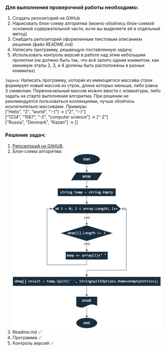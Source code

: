 ### Для выполнения проверочной работы необходимо:
1. Создать репозиторий на GitHub
2. Нарисовать блок-схему алгоритма (можно обойтись блок-схемой основной содержательной части, если вы выделяете её в отдельный метод)
3. Снабдить репозиторий оформленным текстовым описанием решения (файл README.md)
4. Написать программу, решающую поставленную задачу
5. Использовать контроль версий в работе над этим небольшим проектом (не должно быть так, что всё залито одним коммитом, как минимум этапы 2, 3, и 4 должны быть расположены в разных коммитах)

`Задача`: Написать программу, которая из имеющегося массива строк формирует новый массив из строк, длина которых меньше, либо равна 3 символам. Первоначальный массив можно ввести с клавиатуры, либо задать на старте выполнения алгоритма. При решении не рекомендуется пользоваться коллекциями, лучше обойтись исключительно массивами.
*Примеры*:   
[“Hello”, “2”, “world”, “:-)”] → [“2”, “:-)”]   
[“1234”, “1567”, “-2”, “computer science”] → [“-2”]    
[“Russia”, “Denmark”, “Kazan”] → []   

### Решение задач:
1. [Репозиторий на GItHUB](https://github.com/Maxmegapixel/test).
2. Блок-схема алгоритма:
![диаграмма](diagram.jpg)
3. Readme.md :white_check_mark:    
4. Программа :white_check_mark:    
5. Контроль версий :white_check_mark:    